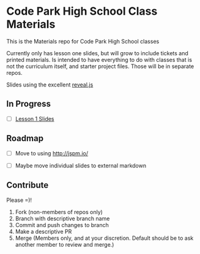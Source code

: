 # Code Park High School Class Materials

This is the Materials repo for Code Park High School classes

Currently only has lesson one slides, but will grow to include tickets and printed materials.  Is intended to have everything to do with classes that is not the curriculum itself, and starter project files.  Those will be in separate repos.

Slides using the excellent [reveal.js](https://github.com/hakimel/reveal.js)


## In Progress

- [ ] [Lesson 1 Slides](http://codeparkhouston.com/materials/lesson-1/slides/)


## Roadmap

- [ ] Move to using http://jspm.io/
- [ ] Maybe move individual slides to external markdown


## Contribute

Please =)!

1. Fork (non-members of repos only)
1. Branch with descriptive branch name
1. Commit and push changes to branch
1. Make a descriptive PR
1. Merge (Members only, and at your discretion.  Default should be to ask another member to review and merge.)